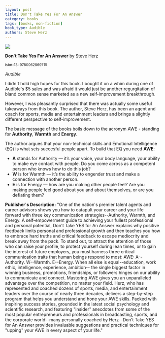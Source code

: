 ```yaml
---
layout: post
title: Don't Take Yes For An Answer
category: books
tags: [books, non-fiction]
book_type: Audible
authors: Steve Herz
---
```


<img src="http://books.google.com/books/content?id=JKtsDwAAQBAJ&printsec=frontcover&img=1&zoom=1&edge=curl&source=gbs_api"/>

**Don't Take Yes For An Answer** by Steve Herz

<sup>isbn-13: 9780062869715</sup>

*Audible*

I didn't hold high hopes for this book. I bought it on a whim during one of
Audible's $5 sales and was afraid it would just be another regurgitation of
bland common sense marketed as a new self-improvement breakthrough.

However, I was pleasantly surprised that there was actually some useful takeaways
from this book. The author, Steve Herz, has been an agent and coach for sports,
media and entertainment leaders and brings a slightly different perspective to
self-improvement.

The basic message of the books boils down to the acronym AWE - standing for
**Authority**, **Warmth** and **Energy**.

The author argues that your non-technical skills and Emotional Intelligence (EQ)
is what sets succesful people apart. To build that EQ you need **AWE**:

- **A** stands for Authority — it’s your voice, your body language, your ability
to make eye contact with people. Do you come across as a competent person who
knows how to do this job?
- **W** is for Warmth — it’s the ability to engender trust and make a connection
with another person.
- **E** is for Energy — how are you making other people feel? Are you making
people feel good about you and about themselves, or are you deflating them?


**Publisher's Description:**
"One of the nation's premier talent agents and career advisors shows you how
to catapult your career and your life forward with three key communication
strategies--Authority, Warmth, and Energy. A self-empowerment guide to
achieving your fullest professional and personal potential, Don't Take YES
for An Answer explains why positive feedback limits personal and
professional growth and then teaches you how to embrace hard truths and
critical feedback to escape mediocrity and break away from the pack. To
stand out, to attract the attention of those who can raise your profile, to
protect yourself during lean times, or to gain the interest of future
employers, you must harness three critical communication traits that human
beings respond to most: AWE: A--Authority. W--Warmth. E--Energy. When all
else is equal--education, work ethic, intelligence, experience, ambition--
the single biggest factor in winning business, promotions, friendships, or
followers hinges on our ability to communicate and connect. Mastering AWE
gives you an unparalleled advantage over the competition, no matter your
field. Herz, who has represented and coached dozens of sports, media, and
entertainment leaders over the course of nearly three decades, delivers a
step-by-step program that helps you understand and hone your AWE skills.
Packed with inspiring success stories, grounded in the latest social
psychology and scientific research, and featuring "insider" anecdotes from
some of the most popular entrepreneurs and professionals in broadcasting,
sports, and the corporate world--many personally coached by Herz--Don't
Take YES for An Answer provides invaluable suggestions and practical
techniques for "upping" your AWE in every aspect of your life."
